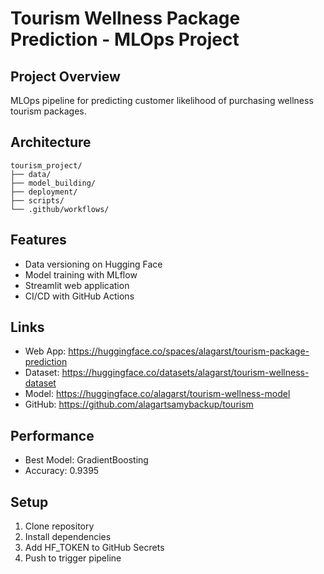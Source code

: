 # Tourism Wellness Package Prediction - MLOps Project

## Project Overview

MLOps pipeline for predicting customer likelihood of purchasing wellness tourism packages.

## Architecture

```
tourism_project/
├── data/
├── model_building/
├── deployment/
├── scripts/
└── .github/workflows/
```

## Features

- Data versioning on Hugging Face
- Model training with MLflow
- Streamlit web application
- CI/CD with GitHub Actions

## Links

- Web App: https://huggingface.co/spaces/alagarst/tourism-package-prediction
- Dataset: https://huggingface.co/datasets/alagarst/tourism-wellness-dataset
- Model: https://huggingface.co/alagarst/tourism-wellness-model
- GitHub: https://github.com/alagartsamybackup/tourism

## Performance

- Best Model: GradientBoosting
- Accuracy: 0.9395

## Setup

1. Clone repository
2. Install dependencies
3. Add HF_TOKEN to GitHub Secrets
4. Push to trigger pipeline
